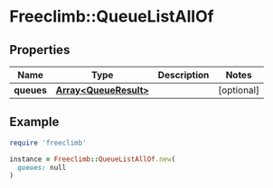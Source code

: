 # Freeclimb::QueueListAllOf

## Properties

| Name | Type | Description | Notes |
| ---- | ---- | ----------- | ----- |
| **queues** | [**Array&lt;QueueResult&gt;**](QueueResult.md) |  | [optional] |

## Example

```ruby
require 'freeclimb'

instance = Freeclimb::QueueListAllOf.new(
  queues: null
)
```

